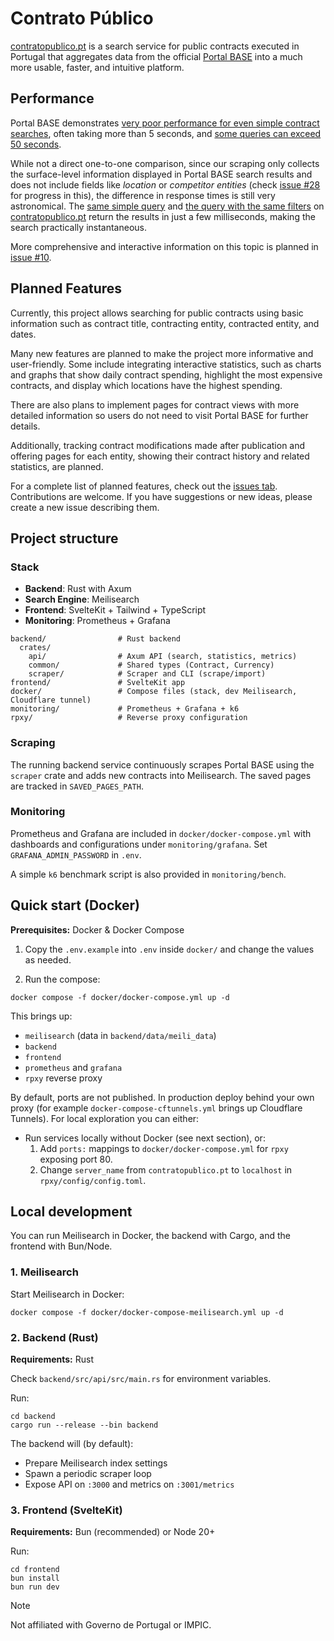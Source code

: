 # Contrato Público

[contratopublico.pt](https://contratopublico.pt/) is a search service for public contracts
executed in Portugal that aggregates data from the
official [Portal BASE](https://www.base.gov.pt/base4) into a much more usable, faster, and intuitive platform.

## Performance

Portal BASE demonstrates [very poor performance for even simple contract searches](https://www.base.gov.pt/Base4/pt/pesquisa/?type=contratos&texto=Porto&tipo=0&tipocontrato=0&cpv=&aqinfo=&adjudicante=&adjudicataria=&sel_price=price_c1&desdeprecocontrato=&ateprecocontrato=&desdeprecoefectivo=&ateprecoefectivo=&desdeprazoexecucao=&ateprazoexecucao=&sel_date=date_c1&desdedatacontrato=&atedatacontrato=&desdedatapublicacao=&atedatapublicacao=&desdedatafecho=&atedatafecho=&pais=0&distrito=0&concelho=0), often taking more than 5 seconds, and [some queries can exceed 50 seconds](https://www.base.gov.pt/Base4/pt/pesquisa/?type=contratos&texto=&tipo=0&tipocontrato=0&cpv=&aqinfo=&adjudicante=Municipio+de+Santo+Tirso&adjudicataria=&sel_price=price_c1&desdeprecocontrato=&ateprecocontrato=&desdeprecoefectivo=&ateprecoefectivo=&desdeprazoexecucao=&ateprazoexecucao=&sel_date=date_c1&desdedatacontrato=&atedatacontrato=&desdedatapublicacao=&atedatapublicacao=&desdedatafecho=&atedatafecho=&pais=0&distrito=0&concelho=0).

While not a direct one-to-one comparison, since our scraping only collects the surface-level information displayed in Portal BASE search results and does not include fields like _location_ or _competitor entities_ (check [issue #28](https://github.com/chicoferreira/contratopublico/issues/28) for progress in this), the difference in response times is still very astronomical. The [same simple query](https://contratopublico.pt/?query=Porto) and [the query with the same filters](https://contratopublico.pt/?contracting=Municipio+do+Porto) on [contratopublico.pt](https://contratopublico.pt) return the results in just a few milliseconds, making the search practically instantaneous.

More comprehensive and interactive information on this topic is planned in [issue #10](https://github.com/chicoferreira/contratopublico/issues/10).

## Planned Features

Currently, this project allows searching for public contracts using basic information such as contract title, contracting entity, contracted entity, and dates.

Many new features are planned to make the project more informative and user-friendly. Some include integrating interactive statistics, such as charts and graphs that show daily contract spending, highlight the most expensive contracts, and display which locations have the highest spending.

There are also plans to implement pages for contract views with more detailed information so users do not need to visit Portal BASE for further details.

Additionally, tracking contract modifications made after publication and offering pages for each entity, showing their contract history and related statistics, are planned.

For a complete list of planned features, check out the [issues tab](https://github.com/chicoferreira/contratopublico/issues/). Contributions are welcome. If you have suggestions or new ideas, please create a new issue describing them.

## Project structure

### Stack
- **Backend**: Rust with Axum
- **Search Engine**: Meilisearch
- **Frontend**: SvelteKit + Tailwind + TypeScript
- **Monitoring**: Prometheus + Grafana

```
backend/                # Rust backend
  crates/
    api/                # Axum API (search, statistics, metrics)
    common/             # Shared types (Contract, Currency)
    scraper/            # Scraper and CLI (scrape/import)
frontend/               # SvelteKit app
docker/                 # Compose files (stack, dev Meilisearch, Cloudflare tunnel)
monitoring/             # Prometheus + Grafana + k6
rpxy/                   # Reverse proxy configuration
```
### Scraping

The running backend service continuously scrapes Portal BASE using the `scraper` crate and adds new contracts into Meilisearch. The saved pages are tracked in `SAVED_PAGES_PATH`.

### Monitoring

Prometheus and Grafana are included in `docker/docker-compose.yml` with dashboards and configurations under `monitoring/grafana`. Set `GRAFANA_ADMIN_PASSWORD` in `.env`.

A simple `k6` benchmark script is also provided in `monitoring/bench`.

## Quick start (Docker)

**Prerequisites:** Docker & Docker Compose

1. Copy the `.env.example` into `.env` inside `docker/` and change the values as needed.

2. Run the compose:

```
docker compose -f docker/docker-compose.yml up -d
```

This brings up:

- `meilisearch` (data in `backend/data/meili_data`)
- `backend`
- `frontend`
- `prometheus` and `grafana`
- `rpxy` reverse proxy

By default, ports are not published. In production deploy behind your own proxy (for example `docker-compose-cftunnels.yml` brings up Cloudflare Tunnels). For local exploration you can either:

- Run services locally without Docker (see next section), or:
  1. Add `ports:` mappings to `docker/docker-compose.yml` for `rpxy` exposing port 80.
  2. Change `server_name` from `contratopublico.pt` to `localhost` in `rpxy/config/config.toml`.

## Local development

You can run Meilisearch in Docker, the backend with Cargo, and the frontend with Bun/Node.

### 1. Meilisearch

Start Meilisearch in Docker:

```
docker compose -f docker/docker-compose-meilisearch.yml up -d
```

### 2. Backend (Rust)

**Requirements:** Rust

Check `backend/src/api/src/main.rs` for environment variables.

Run:

```
cd backend
cargo run --release --bin backend
```

The backend will (by default):

- Prepare Meilisearch index settings
- Spawn a periodic scraper loop
- Expose API on `:3000` and metrics on `:3001/metrics`

### 3. Frontend (SvelteKit)

**Requirements:** Bun (recommended) or Node 20+

Run:

```
cd frontend
bun install
bun run dev
```

> [!NOTE]
> Not affiliated with Governo de Portugal or IMPIC.
